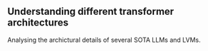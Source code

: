 ## Understanding different transformer architectures 

Analysing the archictural details of several SOTA LLMs and LVMs.
